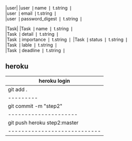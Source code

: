 |user|
|user ❘name ❘ t.string ❘  
|user ❘email ❘t.string ❘  
|user ❘password_digest ❘ t.string ❘ 

|Task|
|Task ❘name ❘ t.string ❘  
|Task ❘detail ❘ t.string ❘  
|Task ❘importance ❘ t.string ❘
|Task ❘status ❘ t.string ❘  
|Task ❘lable ❘ t.string ❘  
|Task ❘deadline ❘ t.string ❘ 

heroku 
----------
| heroku login |
| ------------ |
| git add . |
| --------- |
| git commit -m "step2" |
| --------------------- |
| git push heroku step2:master |
| ---------------------------- |
